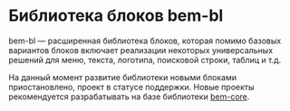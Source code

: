 # Библиотека блоков bem-bl

bem-bl — расширенная библиотека блоков, которая помимо базовых вариантов блоков включает
реализации некоторых универсальных решений для меню, текста, логотипа, поисковой строки, таблиц и т.д.

На данный момент развитие библиотеки новыми блоками приостановлено, проект в статусе поддержки.
Новые проекты рекомендуется разрабатывать на базе библиотеки [bem-core](http://ru.bem.info/libs/bem-core/).
